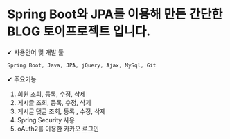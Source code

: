# Spring Boot와 JPA를 이용해 만든 간단한 BLOG 토이프로젝트 입니다.

✔ 사용언어 및 개발 툴

    Spring Boot, Java, JPA, jQuery, Ajax, MySql, Git

✔ 주요기능
1. 회원 조회, 등록, 수정, 삭제
2. 게시글 조회, 등록, 수정, 삭제
3. 게시글 댓글 조회, 등록 , 수정, 삭제
4. Spring Security 사용
5. oAuth2를 이용한 카카오 로그인

